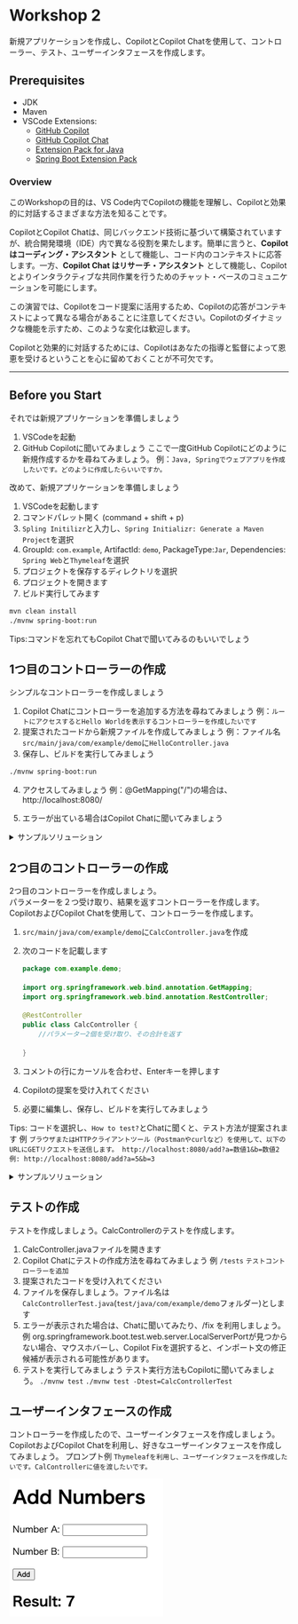 # Workshop 2
新規アプリケーションを作成し、CopilotとCopilot Chatを使用して、コントローラー、テスト、ユーザーインタフェースを作成します。

## Prerequisites
- JDK
- Maven 
- VSCode Extensions:
  - [GitHub Copilot](https://marketplace.visualstudio.com/items?itemName=GitHub.copilot)
  - [GitHub Copilot Chat](https://marketplace.visualstudio.com/items?itemName=GitHub.copilot-chat)
  - [Extension Pack for Java](https://marketplace.visualstudio.com/items?itemName=vscjava.vscode-java-pack)
  - [Spring Boot Extension Pack](https://marketplace.visualstudio.com/items?itemName=vmware.vscode-boot-dev-pack)

### Overview

このWorkshopの目的は、VS Code内でCopilotの機能を理解し、Copilotと効果的に対話するさまざまな方法を知ることです。

CopilotとCopilot Chatは、同じバックエンド技術に基づいて構築されていますが、統合開発環境（IDE）内で異なる役割を果たします。簡単に言うと、**Copilot はコーディング・アシスタント** として機能し、コード内のコンテキストに応答します。一方、**Copilot Chat はリサーチ・アシスタント** として機能し、Copilot とよりインタラクティブな共同作業を行うためのチャット・ベースのコミュニケーションを可能にします。

この演習では、Copilotをコード提案に活用するため、Copilotの応答がコンテキストによって異なる場合があることに注意してください。Copilotのダイナミックな機能を示すため、このような変化は歓迎します。

Copilotと効果的に対話するためには、Copilotはあなたの指導と監督によって恩恵を受けるということを心に留めておくことが不可欠です。

---

## Before you Start 

それでは新規アプリケーションを準備しましょう

1. VSCodeを起動
2. GitHub Copilotに聞いてみましょう
ここで一度GitHub Copilotにどのように新規作成するかを尋ねてみましょう。
例：`Java, Springでウェブアプリを作成したいです。どのように作成したらいいですか。`

改めて、新規アプリケーションを準備しましょう

1. VSCodeを起動します
2. コマンドパレット開く (command + shift + p)
3. `Spling Initilizr`と入力し、`Spring Initializr: Generate a Maven Project`を選択
4. GroupId: `com.example`, ArtifactId: `demo`, PackageType:`Jar`, Dependencies: `Spring Web`と`Thymeleaf`を選択
5. プロジェクトを保存するディレクトリを選択
6. プロジェクトを開きます
7. ビルド実行してみます

```bash
mvn clean install
./mvnw spring-boot:run
``` 
Tips:コマンドを忘れてもCopilot Chatで聞いてみるのもいいでしょう

## 1つ目のコントローラーの作成
シンプルなコントローラーを作成しましょう

1. Copilot Chatにコントローラーを追加する方法を尋ねてみましょう
例：`ルートにアクセスするとHello Worldを表示するコントローラーを作成したいです`
2. 提案されたコードから新規ファイルを作成してみましょう
例：ファイル名　`src/main/java/com/example/demo`に`HelloController.java`
3. 保存し、ビルドを実行してみましょう

```bash
./mvnw spring-boot:run
```

4. アクセスしてみましょう
例：@GetMapping("/")の場合は、http://localhost:8080/ 

5. エラーが出ている場合はCopilot Chatに聞いてみましょう

<details>
  <summary>サンプルソリューション</summary>

1. `src/main/java/com/example/demo`に`HelloWorldController.java`を作成
2. 以下のコードを追加

```java
package com.example.demo;
import org.springframework.web.bind.annotation.GetMapping;
import org.springframework.web.bind.annotation.RestController;

@RestController
public class HelloWorldController {

    @GetMapping("/")
    public String helloWorld() {
        return "Hello World";
    }
}
```

</details>

## 2つ目のコントローラーの作成
2つ目のコントローラーを作成しましょう。<br>
パラメーターを２つ受け取り、結果を返すコントローラーを作成します。
CopilotおよびCopilot Chatを使用して、コントローラーを作成します。

1. `src/main/java/com/example/demo`に`CalcController.java`を作成
2. 次のコードを記載します
    
    ```java
    package com.example.demo;

    import org.springframework.web.bind.annotation.GetMapping;
    import org.springframework.web.bind.annotation.RestController;

    @RestController
    public class CalcController {
        //パラメーター2個を受け取り、その合計を返す
        
    }
    ```
3. コメントの行にカーソルを合わせ、Enterキーを押します
4. Copilotの提案を受け入れてください
5. 必要に編集し、保存し、ビルドを実行してみましょう

Tips: コードを選択し、`How to test?`とChatに聞くと、テスト方法が提案されます
例
`ブラウザまたはHTTPクライアントツール（Postmanやcurlなど）を使用して、以下のURLにGETリクエストを送信します。
   http://localhost:8080/add?a=数値1&b=数値2
   例: http://localhost:8080/add?a=5&b=3`


<details>
  <summary>サンプルソリューション</summary>

```java
package com.example.demo;

import org.springframework.web.bind.annotation.GetMapping;
import org.springframework.web.bind.annotation.RestController;

@RestController
public class CalcController {
    //パラメーター2個を受け取り、その合計を返す
    @GetMapping("/add")
    public int add(int a, int b) {
        return a + b;
    }
}
```

</details>

## テストの作成
テストを作成しましょう。CalcControllerのテストを作成します。

1. CalcController.javaファイルを開きます
2. Copilot Chatにテストの作成方法を尋ねてみましょう
例
`/tests`
`テストコントローラーを追加`
3. 提案されたコードを受け入れてください
4. ファイルを保存しましょう。ファイル名は`CalcControllerTest.java`(`test/java/com/example/demo`フォルダー)とします
5. エラーが表示された場合は、Chatに聞いてみたり、/fix を利用しましょう。
例
org.springframework.boot.test.web.server.LocalServerPortが見つからない場合、マウスホバーし、Copilot Fixを選択すると、インポート文の修正候補が表示される可能性があります。
6. テストを実行してみましょう
テスト実行方法もCopilotに聞いてみましょう。
`./mvnw test`
`./mvnw test -Dtest=CalcControllerTest`

## ユーザーインタフェースの作成
コントローラーを作成したので、ユーザーインタフェースを作成しましょう。
CopilotおよびCopilot Chatを利用し、好きなユーザーインタフェースを作成してみましょう。
プロンプト例
`Thymeleafを利用し、ユーザーインタフェースを作成したいです。CalControllerに値を渡したいです。`

![Final Image](resource/final.png)

